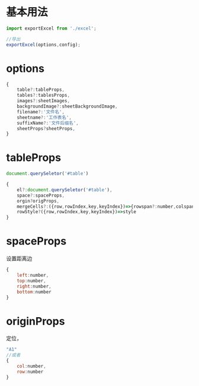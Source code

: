 # 基本用法
``` js
import exportExcel from './excel';

//导出
exportExcel(options,config);
```

# options
``` js
{
    table?:tableProps,
    tables?:tablesProps,
    images?:sheetImages,
    backgroundImage?:sheetBackgroundImage,
    filename?:'文件名',
    sheetname?:'工作表名',
    suffixName?:'文件后缀名',
    sheetProps?sheetProps,
}
```
# tableProps
```js
document.querySeletor('#table')
```
```js
{
    el?:document.querySeletor('#table'),
    space?:spaceProps,
    orgin?origProps,
    mergeCells?:({row,rowIndex,key,keyIndex})=>{rowspan?:number,colspan?:number},
    rowStyle?({row,rowIndex,key,keyIndex})=>style
}
```

# spaceProps
设置距离边
```js
{
    left:number,
    top:number,
    right:number,
    bottom:number
}
```
# originProps
定位，
```js
"A1"
//或者
{
    col:number,
    row:number
}
```